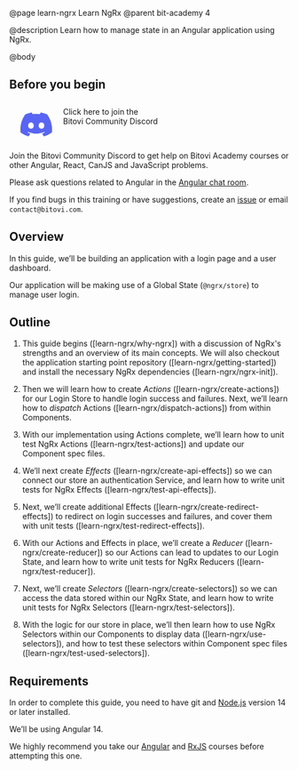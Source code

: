 @page learn-ngrx Learn NgRx
@parent bit-academy 4

@description Learn how to manage state in an Angular application using NgRx.

@body

## Before you begin


<p><a href="https://discord.gg/J7ejFsZnJ4">
<img src="./static/img/discord.png"
  style="float:left; margin:20px" width="57"/> <span style="margin-top: 10px;display: inline-block;">Click here to join the<br/>Bitovi Community Discord</span></a></p>

<br/>

Join the Bitovi Community Discord to get help on Bitovi Academy courses or other
Angular, React, CanJS and JavaScript problems.

Please ask questions related to Angular in the [Angular chat room](https://discord.gg/Qv26e4uq5z).

If you find bugs in this training or have suggestions, create an [issue](https://github.com/bitovi/academy/issues) or email `contact@bitovi.com`.


## Overview

In this guide, we’ll be building an application with a login page and a user dashboard.

Our application will be making use of a Global State (`@ngrx/store`) to manage user login.


## Outline

1. This guide begins ([learn-ngrx/why-ngrx]) with a discussion of NgRx's strengths and an overview of its main concepts. We will also checkout the application starting point repository ([learn-ngrx/getting-started]) and install the necessary NgRx dependencies ([learn-ngrx/ngrx-init]).

2. Then we will learn how to create _Actions_ ([learn-ngrx/create-actions]) for our Login Store to handle login success and failures. Next, we’ll learn how to _dispatch_ Actions ([learn-ngrx/dispatch-actions]) from within Components.

3. With our implementation using Actions complete, we’ll learn how to unit test NgRx Actions ([learn-ngrx/test-actions]) and update our Component spec files. 

4. We’ll next create _Effects_ ([learn-ngrx/create-api-effects]) so we can connect our store an authentication Service, and learn how to write unit tests for NgRx Effects ([learn-ngrx/test-api-effects]).

5. Next, we’ll create additional Effects ([learn-ngrx/create-redirect-effects]) to redirect on login successes and failures, and cover them with unit tests ([learn-ngrx/test-redirect-effects]).

6. With our Actions and Effects in place, we’ll create a _Reducer_ ([learn-ngrx/create-reducer]) so our Actions can lead to updates to our Login State, and learn how to write unit tests for NgRx Reducers ([learn-ngrx/test-reducer]).

7. Next, we’ll create _Selectors_ ([learn-ngrx/create-selectors]) so we can access the data stored within our NgRx State, and learn how to write unit tests for NgRx Selectors ([learn-ngrx/test-selectors]).

8. With the logic for our store in place, we’ll then learn how to use NgRx Selectors within our Components to display data ([learn-ngrx/use-selectors]), and how to test these selectors within Component spec files ([learn-ngrx/test-used-selectors]).


## Requirements

In order to complete this guide, you need to have git and [Node.js](https://nodejs.org/en/) version 14 or later installed.

We’ll be using Angular 14.

We highly recommend you take our [Angular](../learn-angular.html) and [RxJS](../learn-rxjs.html) courses before attempting this one.
